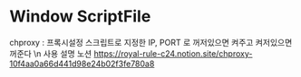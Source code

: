# Window ScriptFile
chproxy : 프록시설정 스크립트로 지정한 IP, PORT 로 꺼저있으면 켜주고 켜저있으면 꺼준다  \n
사용 설명 노션 
https://royal-rule-c24.notion.site/chproxy-10f4aa0a66d441d98e24b02f3fe780a8
